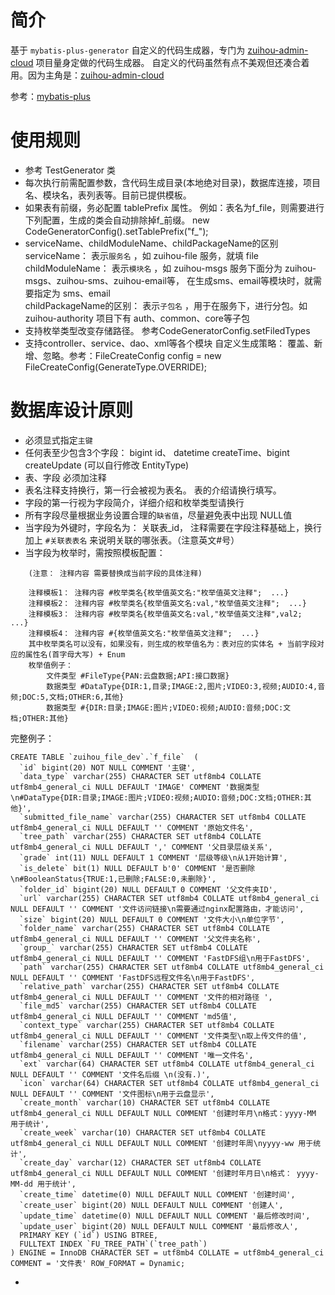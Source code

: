 # 简介

基于 `mybatis-plus-generator` 自定义的代码生成器，专门为 [zuihou-admin-cloud](https://github.com/zuihou/zuihou-admin-cloud "zuihou") 项目量身定做的代码生成器。
自定义的代码虽然有点不美观但还凑合着用。因为主角是：[zuihou-admin-cloud](https://github.com/zuihou/zuihou-admin-cloud "zuihou")

参考：[mybatis-plus](https://github.com/baomidou/mybatis-plus "zuihou")

# 使用规则
- 参考 TestGenerator 类
- 每次执行前需配置参数，含代码生成目录(本地绝对目录)，数据库连接，项目名、模块名，表列表等。目前已提供模板。
- 如果表有前缀，务必配置 tablePrefix 属性。
    例如：表名为f_file，则需要进行下列配置，生成的类会自动排除掉f_前缀。
    new CodeGeneratorConfig().setTablePrefix("f_");
- serviceName、childModuleName、childPackageName的区别
    serviceName： 表示`服务名` ，如 zuihou-file 服务，就填 file   
    childModuleName： 表示`模块名` ，如 zuihou-msgs 服务下面分为  zuihou-msgs、zuihou-sms、zuihou-email等， 在生成sms、email等模块时，就需要指定为 sms、email   
    childPackageName的区别： 表示`子包名` ，用于在服务下，进行分包。如 zuihou-authority 项目下有 auth、common、core等子包
- 支持枚举类型改变存储路径。 参考CodeGeneratorConfig.setFiledTypes
- 支持controller、service、dao、xml等各个模块 自定义生成策略： 覆盖、新增、忽略。参考：FileCreateConfig config = new FileCreateConfig(GenerateType.OVERRIDE);
    
# 数据库设计原则
- 必须显式指定`主键`
- 任何表至少包含3个字段： bigint id、 datetime createTime、bigint createUpdate (可以自行修改 EntityType)
- 表、字段 必须加注释
- 表名注释支持换行，第一行会被视为表名。 表的介绍请换行填写。
- 字段的第一行视为字段简介，详细介绍和枚举类型请换行
- 所有字段尽量根据业务设置合理的`缺省值`，尽量避免表中出现 NULL值
- 当字段为外键时，字段名为： 关联表_id， 注释需要在字段注释基础上，换行加上 `#关联表表名` 来说明关联的哪张表。（注意英文#号）
- 当字段为枚举时，需按照模板配置：
```
    (注意： 注释内容 需要替换成当前字段的具体注释)
    
    注释模板1： 注释内容 #枚举类名{枚举值英文名:"枚举值英文注释";  ...}
    注释模板2： 注释内容 #枚举类名{枚举值英文名:val,"枚举值英文注释";  ...}
    注释模板3： 注释内容 #枚举类名{枚举值英文名:val,"枚举值英文注释",val2;  ...}
    注释模板4： 注释内容 #{枚举值英文名:"枚举值英文注释";  ...}
    其中枚举类名可以没有，如果没有，则生成的枚举值名为：表对应的实体名 + 当前字段对应的属性名(首字母大写) + Enum 
    枚举值例子：
        文件类型 #FileType{PAN:云盘数据;API:接口数据}
        数据类型 #DataType{DIR:1,目录;IMAGE:2,图片;VIDEO:3,视频;AUDIO:4,音频;DOC:5,文档;OTHER:6,其他}
        数据类型 #{DIR:目录;IMAGE:图片;VIDEO:视频;AUDIO:音频;DOC:文档;OTHER:其他}
``` 

完整例子：
```
CREATE TABLE `zuihou_file_dev`.`f_file`  (
  `id` bigint(20) NOT NULL COMMENT '主键',
  `data_type` varchar(255) CHARACTER SET utf8mb4 COLLATE utf8mb4_general_ci NULL DEFAULT 'IMAGE' COMMENT '数据类型\n#DataType{DIR:目录;IMAGE:图片;VIDEO:视频;AUDIO:音频;DOC:文档;OTHER:其他}',
  `submitted_file_name` varchar(255) CHARACTER SET utf8mb4 COLLATE utf8mb4_general_ci NULL DEFAULT '' COMMENT '原始文件名',
  `tree_path` varchar(255) CHARACTER SET utf8mb4 COLLATE utf8mb4_general_ci NULL DEFAULT ',' COMMENT '父目录层级关系',
  `grade` int(11) NULL DEFAULT 1 COMMENT '层级等级\n从1开始计算',
  `is_delete` bit(1) NULL DEFAULT b'0' COMMENT '是否删除\n#BooleanStatus{TRUE:1,已删除;FALSE:0,未删除}',
  `folder_id` bigint(20) NULL DEFAULT 0 COMMENT '父文件夹ID',
  `url` varchar(255) CHARACTER SET utf8mb4 COLLATE utf8mb4_general_ci NULL DEFAULT '' COMMENT '文件访问链接\n需要通过nginx配置路由，才能访问',
  `size` bigint(20) NULL DEFAULT 0 COMMENT '文件大小\n单位字节',
  `folder_name` varchar(255) CHARACTER SET utf8mb4 COLLATE utf8mb4_general_ci NULL DEFAULT '' COMMENT '父文件夹名称',
  `group_` varchar(255) CHARACTER SET utf8mb4 COLLATE utf8mb4_general_ci NULL DEFAULT '' COMMENT 'FastDFS组\n用于FastDFS',
  `path` varchar(255) CHARACTER SET utf8mb4 COLLATE utf8mb4_general_ci NULL DEFAULT '' COMMENT 'FastDFS远程文件名\n用于FastDFS',
  `relative_path` varchar(255) CHARACTER SET utf8mb4 COLLATE utf8mb4_general_ci NULL DEFAULT '' COMMENT '文件的相对路径 ',
  `file_md5` varchar(255) CHARACTER SET utf8mb4 COLLATE utf8mb4_general_ci NULL DEFAULT '' COMMENT 'md5值',
  `context_type` varchar(255) CHARACTER SET utf8mb4 COLLATE utf8mb4_general_ci NULL DEFAULT '' COMMENT '文件类型\n取上传文件的值',
  `filename` varchar(255) CHARACTER SET utf8mb4 COLLATE utf8mb4_general_ci NULL DEFAULT '' COMMENT '唯一文件名',
  `ext` varchar(64) CHARACTER SET utf8mb4 COLLATE utf8mb4_general_ci NULL DEFAULT '' COMMENT '文件名后缀 \n(没有.)',
  `icon` varchar(64) CHARACTER SET utf8mb4 COLLATE utf8mb4_general_ci NULL DEFAULT '' COMMENT '文件图标\n用于云盘显示',
  `create_month` varchar(10) CHARACTER SET utf8mb4 COLLATE utf8mb4_general_ci NULL DEFAULT NULL COMMENT '创建时年月\n格式：yyyy-MM 用于统计',
  `create_week` varchar(10) CHARACTER SET utf8mb4 COLLATE utf8mb4_general_ci NULL DEFAULT NULL COMMENT '创建时年周\nyyyy-ww 用于统计',
  `create_day` varchar(12) CHARACTER SET utf8mb4 COLLATE utf8mb4_general_ci NULL DEFAULT NULL COMMENT '创建时年月日\n格式： yyyy-MM-dd 用于统计',
  `create_time` datetime(0) NULL DEFAULT NULL COMMENT '创建时间',
  `create_user` bigint(20) NULL DEFAULT NULL COMMENT '创建人',
  `update_time` datetime(0) NULL DEFAULT NULL COMMENT '最后修改时间',
  `update_user` bigint(20) NULL DEFAULT NULL COMMENT '最后修改人',
  PRIMARY KEY (`id`) USING BTREE,
  FULLTEXT INDEX `FU_TREE_PATH`(`tree_path`)
) ENGINE = InnoDB CHARACTER SET = utf8mb4 COLLATE = utf8mb4_general_ci COMMENT = '文件表' ROW_FORMAT = Dynamic;
```
- 